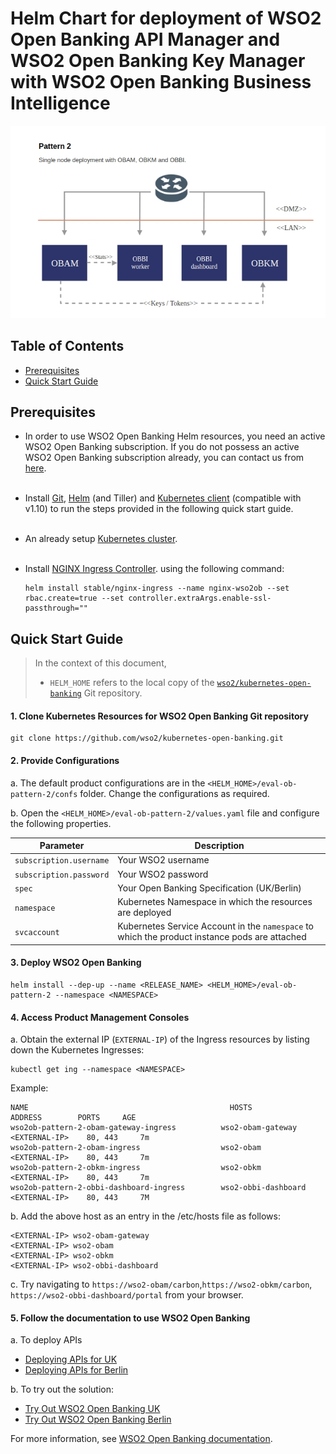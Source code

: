 # Helm Chart for deployment of WSO2 Open Banking API Manager and WSO2 Open Banking Key Manager with WSO2 Open Banking Business Intelligence

![WSO2 Open Banking Deployment Pattern 2](images/pattern2.jpg)

## Table of Contents

* [Prerequisites](#prerequisites)
* [Quick Start Guide](#quick-start-guide)

## Prerequisites

* In order to use WSO2 Open Banking Helm resources, you need an active WSO2 Open Banking subscription. If you do not possess an active WSO2 Open Banking subscription already, you can contact us from [here](https://wso2.com/solutions/financial/open-banking/).<br><br>
 
* Install [Git](https://git-scm.com/book/en/v2/Getting-Started-Installing-Git), [Helm](https://github.com/kubernetes/helm/blob/master/docs/install.md)
(and Tiller) and [Kubernetes client](https://kubernetes.io/docs/tasks/tools/install-kubectl/) (compatible with v1.10) to run the 
steps provided in the following quick start guide.<br><br>

* An already setup [Kubernetes cluster](https://kubernetes.io/docs/setup).<br><br>

* Install [NGINX Ingress Controller](https://kubernetes.github.io/ingress-nginx/deploy/). using the following command:
  ```
  helm install stable/nginx-ingress --name nginx-wso2ob --set rbac.create=true --set controller.extraArgs.enable-ssl-passthrough=""
  ```

## Quick Start Guide    

>In the context of this document, <br>
>* `HELM_HOME` refers to the local copy of the [`wso2/kubernetes-open-banking`](https://github.com/wso2/kubernetes-open-banking/)
Git repository. <br>

#### 1. Clone Kubernetes Resources for WSO2 Open Banking Git repository

```
git clone https://github.com/wso2/kubernetes-open-banking.git
```

#### 2. Provide Configurations

a. The default product configurations are in the `<HELM_HOME>/eval-ob-pattern-2/confs` folder. Change the
configurations as required.

b. Open the `<HELM_HOME>/eval-ob-pattern-2/values.yaml` file and configure the following properties. 

| Parameter                       | Description                                                                               |
|---------------------------------|-------------------------------------------------------------------------------------------|
| `subscription.username`         | Your WSO2 username                                                                        |
| `subscription.password`         | Your WSO2 password                                                                        |
| `spec`                          | Your Open Banking Specification (UK/Berlin)                                               |
| `namespace`                     | Kubernetes Namespace in which the resources are deployed                                  |
| `svcaccount`                    | Kubernetes Service Account in the `namespace` to which the product instance pods are attached |


#### 3. Deploy WSO2 Open Banking

```
helm install --dep-up --name <RELEASE_NAME> <HELM_HOME>/eval-ob-pattern-2 --namespace <NAMESPACE>
```

#### 4. Access Product Management Consoles

a. Obtain the external IP (`EXTERNAL-IP`) of the Ingress resources by listing down the Kubernetes Ingresses:

  ```
  kubectl get ing --namespace <NAMESPACE>
  ```

Example:

```
NAME                                             HOSTS                        ADDRESS        PORTS     AGE
wso2ob-pattern-2-obam-gateway-ingress          wso2-obam-gateway           <EXTERNAL-IP>    80, 443     7m
wso2ob-pattern-2-obam-ingress                  wso2-obam                   <EXTERNAL-IP>    80, 443     7m
wso2ob-pattern-2-obkm-ingress                  wso2-obkm                   <EXTERNAL-IP>    80, 443     7m
wso2ob-pattern-2-obbi-dashboard-ingress        wso2-obbi-dashboard         <EXTERNAL-IP>    80, 443     7M
```

b. Add the above host as an entry in the /etc/hosts file as follows:

  ```
  <EXTERNAL-IP>	wso2-obam-gateway
  <EXTERNAL-IP>	wso2-obam
  <EXTERNAL-IP>	wso2-obkm
  <EXTERNAL-IP>	wso2-obbi-dashboard
  ```

c. Try navigating to `https://wso2-obam/carbon`,`https://wso2-obkm/carbon`, `https://wso2-obbi-dashboard/portal`  from your browser.

#### 5. Follow the documentation to use WSO2 Open Banking

a. To deploy APIs
* [Deploying APIs for UK](https://docs.wso2.com/display/OB140/Deploying+APIs+for+UK)
* [Deploying APIs for Berlin](https://docs.wso2.com/display/OB140/Deploying+APIs+for+Berlin)

b. To try out the solution:
* [Try Out WSO2 Open Banking UK](https://docs.wso2.com/display/OB140/Try+Out+WSO2+Open+Banking+UK)
* [Try Out WSO2 Open Banking Berlin](https://docs.wso2.com/display/OB140/Try+Out+WSO2+Open+Banking+Berlin?src=sidebar)

For more information, see [WSO2 Open Banking documentation](https://docs.wso2.com/display/OB140).
